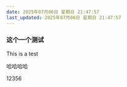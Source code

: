 ```yaml
---
date: 2025年07月06日 星期日 21:47:57
last_updated: 2025年07月06日 星期日 21:47:57
---
```







### 这个一个测试
This is a test

哈哈哈哈


12356
